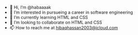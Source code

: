 - 👋 Hi, I’m @habaaaak
- 👀 I’m interested in pursueing a career in software engineering 
- 🌱 I’m currently learning HTML and CSS
- 💞️ I’m looking to collaborate on HTML and CSS
- 📫 How to reach me at hibaqhassan2003@icloud.com

<!---
habaaaak/habaaaak is a ✨ special ✨ repository because its `README.md` (this file) appears on your GitHub profile.
You can click the Preview link to take a look at your changes.
--->
